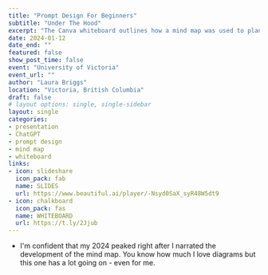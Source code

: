 ```yaml
---
title: "Prompt Design For Beginners"
subtitle: "Under The Hood"
excerpt: "The Canva whiteboard outlines how a mind map was used to plan an asynchronous, modular prompt design workshop for ChatGPT-3.5. It includes a detailed example demonstrating the use of delimiters in your prompts."
date: 2024-01-12
date_end: ""
featured: false
show_post_time: false
event: "University of Victoria"
event_url: ""
author: "Laura Briggs"
location: "Victoria, British Columbia"
draft: false
# layout options: single, single-sidebar
layout: single
categories:
- presentation
- ChatGPT
- prompt design
- mind map
- whiteboard
links:
- icon: slideshare
  icon_pack: fab
  name: SLIDES
  url: https://www.beautiful.ai/player/-Nsyd0SaX_syR48W5dt9
- icon: chalkboard
  icon_pack: fas
  name: WHITEBOARD
  url: https://t.ly/2Jjub
---
```


* I'm confident that my 2024 peaked right after I narrated the development of the mind map. You know how much I love diagrams but this one has a lot going on - even for me.
